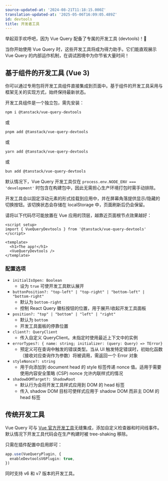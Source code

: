 ```yaml
---
source-updated-at: '2024-08-21T11:18:15.000Z'
translation-updated-at: '2025-05-06T16:09:05.489Z'
id: devtools
title: 开发者工具
---
```


举起双手欢呼吧，因为 Vue Query 配备了专属的开发工具 (devtools)！🥳

当你开始使用 Vue Query 时，这些开发工具将成为得力助手。它们能直观展示 Vue Query 的内部运作机制，在调试困境中为你节省大量时间！

## 基于组件的开发工具 (Vue 3)

你可以通过专用包将开发工具组件直接集成到页面中。基于组件的开发工具采用与框架无关的实现方式，始终保持最新状态。

开发工具组件是一个独立包，需先安装：

```bash
npm i @tanstack/vue-query-devtools
```

或

```bash
pnpm add @tanstack/vue-query-devtools
```

或

```bash
yarn add @tanstack/vue-query-devtools
```

或

```bash
bun add @tanstack/vue-query-devtools
```

默认情况下，Vue Query 开发工具仅在 `process.env.NODE_ENV === 'development'` 时包含在构建包中，因此无需担心生产环境打包时需手动排除。

开发工具会以固定浮动元素的形式挂载到应用中，并在屏幕角落提供显示/隐藏的切换按钮。该切换状态会存储在 localStorage 中，页面刷新后仍会保留。

请将以下代码尽可能放置在 Vue 应用的顶层，越靠近页面根节点效果越好：

```vue
<script setup>
import { VueQueryDevtools } from '@tanstack/vue-query-devtools'
</script>

<template>
  <h1>The app!</h1>
  <VueQueryDevtools />
</template>
```

### 配置选项

- `initialIsOpen: Boolean`
  - 设为 `true` 可使开发工具默认展开
- `buttonPosition?: "top-left" | "top-right" | "bottom-left" | "bottom-right"`
  - 默认为 `bottom-right`
  - 控制 React Query 徽标按钮的位置，用于展开/收起开发工具面板
- `position?: "top" | "bottom" | "left" | "right"`
  - 默认为 `bottom`
  - 开发工具面板的停靠位置
- `client?: QueryClient`
  - 传入自定义 QueryClient。未指定时使用最近上下文中的实例
- `errorTypes?: { name: string; initializer: (query: Query) => TError}`
  - 预定义可在查询中触发的错误类型。当从 UI 触发特定错误时，初始化函数（接收对应查询作为参数）将被调用，需返回一个 Error 对象
- `styleNonce?: string`
  - 用于向添加到 document head 的 style 标签传递 nonce 值。适用于需要使用内容安全策略 (CSP) nonce 允许内联样式的情况
- `shadowDOMTarget?: ShadowRoot`
  - 默认行为会将开发工具样式应用到 DOM 的 head 标签
  - 传入 shadow DOM 目标可使样式应用于 shadow DOM 而非主 DOM 的 head 标签

## 传统开发工具

Vue Query 可与 [Vue 官方开发工具](https://github.com/vuejs/devtools-next)无缝集成，添加自定义检查器和时间线事件。默认情况下开发工具代码会在生产构建时被 tree-shaking 移除。

只需在插件配置中启用即可：

```ts
app.use(VueQueryPlugin, {
  enableDevtoolsV6Plugin: true,
})
```

同时支持 v6 和 v7 版本的开发工具。
